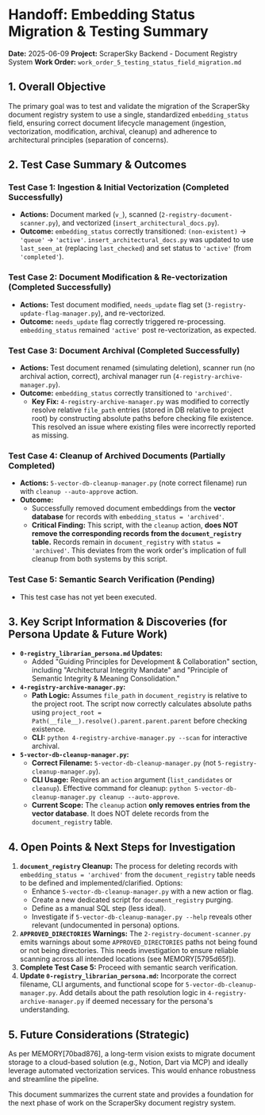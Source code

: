 # Handoff: Embedding Status Migration & Testing Summary

**Date:** 2025-06-09
**Project:** ScraperSky Backend - Document Registry System
**Work Order:** `work_order_5_testing_status_field_migration.md`

## 1. Overall Objective

The primary goal was to test and validate the migration of the ScraperSky document registry system to use a single, standardized `embedding_status` field, ensuring correct document lifecycle management (ingestion, vectorization, modification, archival, cleanup) and adherence to architectural principles (separation of concerns).

## 2. Test Case Summary & Outcomes

### Test Case 1: Ingestion & Initial Vectorization (Completed Successfully)
*   **Actions:** Document marked (`v_`), scanned (`2-registry-document-scanner.py`), and vectorized (`insert_architectural_docs.py`).
*   **Outcome:** `embedding_status` correctly transitioned: `(non-existent)` -> `'queue'` -> `'active'`. `insert_architectural_docs.py` was updated to use `last_seen_at` (replacing `last_checked`) and set status to `'active'` (from `'completed'`).

### Test Case 2: Document Modification & Re-vectorization (Completed Successfully)
*   **Actions:** Test document modified, `needs_update` flag set (`3-registry-update-flag-manager.py`), and re-vectorized.
*   **Outcome:** `needs_update` flag correctly triggered re-processing. `embedding_status` remained `'active'` post re-vectorization, as expected.

### Test Case 3: Document Archival (Completed Successfully)
*   **Actions:** Test document renamed (simulating deletion), scanner run (no archival action, correct), archival manager run (`4-registry-archive-manager.py`).
*   **Outcome:** `embedding_status` correctly transitioned to `'archived'`. 
    *   **Key Fix:** `4-registry-archive-manager.py` was modified to correctly resolve relative `file_path` entries (stored in DB relative to project root) by constructing absolute paths before checking file existence. This resolved an issue where existing files were incorrectly reported as missing.

### Test Case 4: Cleanup of Archived Documents (Partially Completed)
*   **Actions:** `5-vector-db-cleanup-manager.py` (note correct filename) run with `cleanup --auto-approve` action.
*   **Outcome:** 
    *   Successfully removed document embeddings from the **vector database** for records with `embedding_status = 'archived'`. 
    *   **Critical Finding:** This script, with the `cleanup` action, **does NOT remove the corresponding records from the `document_registry` table.** Records remain in `document_registry` with `status = 'archived'`. This deviates from the work order's implication of full cleanup from both systems by this script.

### Test Case 5: Semantic Search Verification (Pending)
*   This test case has not yet been executed.

## 3. Key Script Information & Discoveries (for Persona Update & Future Work)

*   **`0-registry_librarian_persona.md` Updates:**
    *   Added "Guiding Principles for Development & Collaboration" section, including "Architectural Integrity Mandate" and "Principle of Semantic Integrity & Meaning Consolidation."
*   **`4-registry-archive-manager.py`:**
    *   **Path Logic:** Assumes `file_path` in `document_registry` is relative to the project root. The script now correctly calculates absolute paths using `project_root = Path(__file__).resolve().parent.parent.parent` before checking existence.
    *   **CLI:** `python 4-registry-archive-manager.py --scan` for interactive archival.
*   **`5-vector-db-cleanup-manager.py`:**
    *   **Correct Filename:** `5-vector-db-cleanup-manager.py` (not `5-registry-cleanup-manager.py`).
    *   **CLI Usage:** Requires an `action` argument (`list_candidates` or `cleanup`). Effective command for cleanup: `python 5-vector-db-cleanup-manager.py cleanup --auto-approve`.
    *   **Current Scope:** The `cleanup` action **only removes entries from the vector database**. It does NOT delete records from the `document_registry` table.

## 4. Open Points & Next Steps for Investigation

1.  **`document_registry` Cleanup:** The process for deleting records with `embedding_status = 'archived'` from the `document_registry` table needs to be defined and implemented/clarified. Options:
    *   Enhance `5-vector-db-cleanup-manager.py` with a new action or flag.
    *   Create a new dedicated script for `document_registry` purging.
    *   Define as a manual SQL step (less ideal).
    *   Investigate if `5-vector-db-cleanup-manager.py --help` reveals other relevant (undocumented in persona) options.
2.  **`APPROVED_DIRECTORIES` Warnings:** The `2-registry-document-scanner.py` emits warnings about some `APPROVED_DIRECTORIES` paths not being found or not being directories. This needs investigation to ensure reliable scanning across all intended locations (see MEMORY[5795d65f]).
3.  **Complete Test Case 5:** Proceed with semantic search verification.
4.  **Update `0-registry_librarian_persona.md`:** Incorporate the correct filename, CLI arguments, and functional scope for `5-vector-db-cleanup-manager.py`. Add details about the path resolution logic in `4-registry-archive-manager.py` if deemed necessary for the persona's understanding.

## 5. Future Considerations (Strategic)

As per MEMORY[70bad876], a long-term vision exists to migrate document storage to a cloud-based solution (e.g., Notion, Dart via MCP) and ideally leverage automated vectorization services. This would enhance robustness and streamline the pipeline.

This document summarizes the current state and provides a foundation for the next phase of work on the ScraperSky document registry system.
